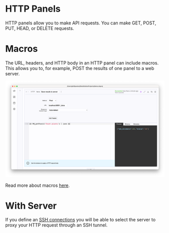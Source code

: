 # HTTP Panels

HTTP panels allow you to make API requests. You can make GET, POST,
PUT, HEAD, or DELETE requests.

# Macros

The URL, headers, and HTTP body in an HTTP panel can include
macros. This allows you to, for example, POST the results of one panel
to a web server.

![Post macro](/tutorials/post-macro.png)

Read more about macros [here](./Macros.md).

# With Server

If you define an [SSH connections](./SSH_Connections.md) you will be
able to select the server to proxy your HTTP request through an
SSH tunnel.
